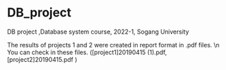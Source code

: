 # DB_project
DB project ,Database system course, 2022-1,  Sogang University  


The results of projects 1 and 2 were created in report format in .pdf files. \n
You can check in these files. ([project1]20190415 (1).pdf, [project2]20190415.pdf )
